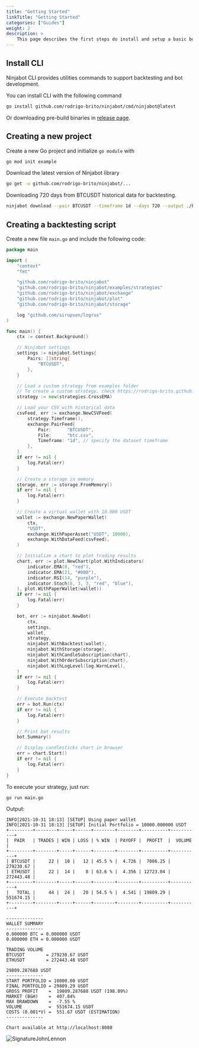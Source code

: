 ```yaml
---
title: "Getting Started"
linkTitle: "Getting Started"
categories: ["Guides"]
weight: 2
description: >
    This page describes the first steps do install and setup a basic bot with Ninjabot
---
```


## Install CLI

Ninjabot CLI provides utilities commands to support backtesting and bot development.

You can install CLI with the following command
```bash
go install github.com/rodrigo-brito/ninjabot/cmd/ninjabot@latest
```
Or downloading pre-build binaries in [release page](https://github.com/rodrigo-brito/ninjabot/releases).

## Creating a new project

Create a new Go project and initialize `go module` with

```bash
go mod init example
```

Download the latest version of Ninjabot library
```bash
go get -u github.com/rodrigo-brito/ninjabot/...
```

Downloading 720 days from BTCUSDT historical data for backtesting.
```bash
ninjabot download --pair BTCUSDT --timeframe 1d --days 720 --output ./btc.csv
```

## Creating a backtesting script

Create a new file `main.go` and include the following code:

```go
package main

import (
	"context"
	"fmt"

	"github.com/rodrigo-brito/ninjabot"
	"github.com/rodrigo-brito/ninjabot/examples/strategies"
	"github.com/rodrigo-brito/ninjabot/exchange"
	"github.com/rodrigo-brito/ninjabot/plot"
	"github.com/rodrigo-brito/ninjabot/storage"

	log "github.com/sirupsen/logrus"
)

func main() {
	ctx := context.Background()

	// Ninjabot settings
	settings := ninjabot.Settings{
		Pairs: []string{
			"BTCUSDT",
		},
	}

	// Load a custom strategy from examples folder
	// To create a custom strategy, check https://rodrigo-brito.github.io/ninjabot/docs/strategy/.
	strategy := new(strategies.CrossEMA)

	// Load your CSV with historical data
	csvFeed, err := exchange.NewCSVFeed(
		strategy.Timeframe(),
		exchange.PairFeed{
			Pair:      "BTCUSDT",
			File:      "btc.csv",
			Timeframe: "1d", // specify the dataset timeframe
		},
	)
	if err != nil {
		log.Fatal(err)
	}

	// Create a storage in memory
	storage, err := storage.FromMemory()
	if err != nil {
		log.Fatal(err)
	}

	// Create a virtual wallet with 10.000 USDT
	wallet := exchange.NewPaperWallet(
		ctx,
		"USDT",
		exchange.WithPaperAsset("USDT", 10000),
		exchange.WithDataFeed(csvFeed),
	)

	// Initialize a chart to plot trading results
	chart, err := plot.NewChart(plot.WithIndicators(
		indicator.EMA(8, "red"),
		indicator.EMA(21, "#000"),
		indicator.RSI(14, "purple"),
		indicator.Stoch(8, 3, 3, "red", "blue"),
	), plot.WithPaperWallet(wallet))
	if err != nil {
		log.Fatal(err)
	}

	bot, err := ninjabot.NewBot(
		ctx,
		settings,
		wallet,
		strategy,
		ninjabot.WithBacktest(wallet),
		ninjabot.WithStorage(storage),
		ninjabot.WithCandleSubscription(chart),
		ninjabot.WithOrderSubscription(chart),
		ninjabot.WithLogLevel(log.WarnLevel),
	)
	if err != nil {
		log.Fatal(err)
	}

	// Execute backtest
	err = bot.Run(ctx)
	if err != nil {
		log.Fatal(err)
	}

	// Print bot results
	bot.Summary()

	// Display candlesticks chart in browser
	err = chart.Start()
	if err != nil {
		log.Fatal(err)
	}
}
```

To execute your strategy, just run:

```bash
go run main.go
```


Output:

```
INFO[2021-10-31 18:13] [SETUP] Using paper wallet                   
INFO[2021-10-31 18:13] [SETUP] Initial Portfolio = 10000.000000 USDT 
+---------+--------+-----+------+--------+--------+----------+-----------+
|  PAIR   | TRADES | WIN | LOSS | % WIN  | PAYOFF |  PROFIT  |  VOLUME   |
+---------+--------+-----+------+--------+--------+----------+-----------+
| BTCUSDT |     22 |  10 |   12 | 45.5 % |  4.726 |  7086.25 | 279230.67 |
| ETHUSDT |     22 |  14 |    8 | 63.6 % |  4.356 | 12723.04 | 272443.48 |
+---------+--------+-----+------+--------+--------+----------+-----------+
|   TOTAL |     44 |  24 |   20 | 54.5 % |  4.541 | 19809.29 | 551674.15 |
+---------+--------+-----+------+--------+--------+----------+-----------+

--------------
WALLET SUMMARY
--------------
0.000000 BTC = 0.000000 USDT
0.000000 ETH = 0.000000 USDT

TRADING VOLUME
BTCUSDT        = 279230.67 USDT
ETHUSDT        = 272443.48 USDT

29809.287688 USDT
--------------
START PORTFOLIO = 10000.00 USDT
FINAL PORTFOLIO = 29809.29 USDT
GROSS PROFIT    =  19809.287688 USDT (198.09%)
MARKET (B&H)    =  407.84%
MAX DRAWDOWN    =  -7.55 %
VOLUME          =  551674.15 USDT
COSTS (0.001*V) =  551.67 USDT (ESTIMATION) 
--------------

Chart available at http://localhost:8080
```

![SignatureJohnLennon](https://user-images.githubusercontent.com/7620947/139601478-7b1d826c-f0f3-4766-951e-b11b1e1c9aa5.png)
